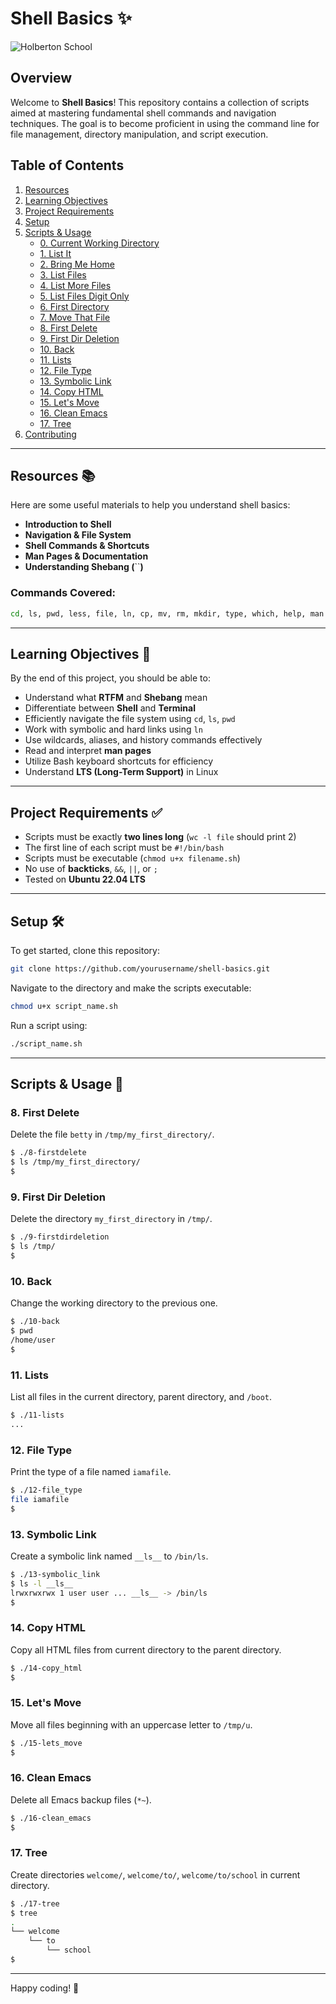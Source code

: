# Shell Basics ✨

![Holberton School](https://upload.wikimedia.org/wikipedia/commons/8/8d/Holberton_School_logo.png)

## Overview

Welcome to **Shell Basics**! This repository contains a collection of scripts aimed at mastering fundamental shell commands and navigation techniques. The goal is to become proficient in using the command line for file management, directory manipulation, and script execution.

## Table of Contents

1. [Resources](#resources-)
2. [Learning Objectives](#learning-objectives-)
3. [Project Requirements](#project-requirements-)
4. [Setup](#setup-)
5. [Scripts & Usage](#scripts--usage-)
   - [0. Current Working Directory](#0-current-working-directory-)
   - [1. List It](#1-list-it-)
   - [2. Bring Me Home](#2-bring-me-home-)
   - [3. List Files](#3-list-files-)
   - [4. List More Files](#4-list-more-files-)
   - [5. List Files Digit Only](#5-list-files-digit-only-)
   - [6. First Directory](#6-first-directory-)
   - [7. Move That File](#7-move-that-file-)
   - [8. First Delete](#8-first-delete-)
   - [9. First Dir Deletion](#9-first-dir-deletion-)
   - [10. Back](#10-back-)
   - [11. Lists](#11-lists-)
   - [12. File Type](#12-file-type-)
   - [13. Symbolic Link](#13-symbolic-link-)
   - [14. Copy HTML](#14-copy-html-)
   - [15. Let's Move](#15-lets-move-)
   - [16. Clean Emacs](#16-clean-emacs-)
   - [17. Tree](#17-tree-)
6. [Contributing](#contributing-)

---

## Resources 📚

Here are some useful materials to help you understand shell basics:

- **Introduction to Shell**
- **Navigation & File System**
- **Shell Commands & Shortcuts**
- **Man Pages & Documentation**
- **Understanding Shebang (**``**)**

### Commands Covered:

```bash
cd, ls, pwd, less, file, ln, cp, mv, rm, mkdir, type, which, help, man
```

---

## Learning Objectives 🎯

By the end of this project, you should be able to:

- Understand what **RTFM** and **Shebang** mean
- Differentiate between **Shell** and **Terminal**
- Efficiently navigate the file system using `cd`, `ls`, `pwd`
- Work with symbolic and hard links using `ln`
- Use wildcards, aliases, and history commands effectively
- Read and interpret **man pages**
- Utilize Bash keyboard shortcuts for efficiency
- Understand **LTS (Long-Term Support)** in Linux

---

## Project Requirements ✅

- Scripts must be exactly **two lines long** (`wc -l file` should print 2)
- The first line of each script must be `#!/bin/bash`
- Scripts must be executable (`chmod u+x filename.sh`)
- No use of **backticks**, `&&`, `||`, or `;`
- Tested on **Ubuntu 22.04 LTS**

---

## Setup 🛠️

To get started, clone this repository:

```bash
git clone https://github.com/yourusername/shell-basics.git
```

Navigate to the directory and make the scripts executable:

```bash
chmod u+x script_name.sh
```

Run a script using:

```bash
./script_name.sh
```

---

## Scripts & Usage 🔧

### 8. First Delete

Delete the file `betty` in `/tmp/my_first_directory/`.

```bash
$ ./8-firstdelete
$ ls /tmp/my_first_directory/
$
```

### 9. First Dir Deletion

Delete the directory `my_first_directory` in `/tmp/`.

```bash
$ ./9-firstdirdeletion
$ ls /tmp/
$
```

### 10. Back

Change the working directory to the previous one.

```bash
$ ./10-back
$ pwd
/home/user
$
```

### 11. Lists

List all files in the current directory, parent directory, and `/boot`.

```bash
$ ./11-lists
...
```

### 12. File Type

Print the type of a file named `iamafile`.

```bash
$ ./12-file_type
file iamafile
$
```

### 13. Symbolic Link

Create a symbolic link named `__ls__` to `/bin/ls`.

```bash
$ ./13-symbolic_link
$ ls -l __ls__
lrwxrwxrwx 1 user user ... __ls__ -> /bin/ls
$
```

### 14. Copy HTML

Copy all HTML files from current directory to the parent directory.

```bash
$ ./14-copy_html
$
```

### 15. Let's Move

Move all files beginning with an uppercase letter to `/tmp/u`.

```bash
$ ./15-lets_move
$
```

### 16. Clean Emacs

Delete all Emacs backup files (`*~`).

```bash
$ ./16-clean_emacs
$
```

### 17. Tree

Create directories `welcome/`, `welcome/to/`, `welcome/to/school` in current directory.

```bash
$ ./17-tree
$ tree
.
└── welcome
    └── to
        └── school
$
```

---


Happy coding! 🌟

